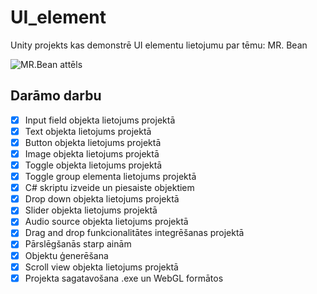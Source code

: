 # UI_element
Unity projekts kas demonstrē UI elementu lietojumu par tēmu: MR. Bean

![MR.Bean attēls](https://th.bing.com/th/id/R.92f9bb31e62a10adc9a79bf79ece8a19?rik=LOsJ%2fUrK2IaFyQ&pid=ImgRaw&r=0)

## Darāmo darbu
- [x] Input field objekta lietojums projektā
- [x] Text objekta lietojums projektā
- [x] Button objekta lietojums projektā
- [x] Image objekta lietojums projektā
- [x] Toggle objekta lietojums projektā
- [x] Toggle group elementa lietojums projektā
- [x] C# skriptu izveide un piesaiste objektiem
- [x] Drop down objekta lietojums projektā
- [x] Slider objekta lietojums projektā
- [X] Audio source objekta lietojums projektā
- [X] Drag and drop funkcionalitātes integrēšanas projektā
- [X] Pārslēgšanās starp ainām
- [X] Objektu ģenerēšana 
- [x] Scroll view objekta lietojums projektā
- [X] Projekta sagatavošana .exe un WebGL formātos

